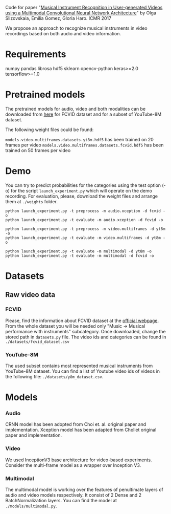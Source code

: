 Code for paper "[Musical Instrument Recognition in User-generated Videos using a Multimodal Convolutional Neural Network Architecture](https://zenodo.org/record/583961)" by Olga Slizovskaia, Emilia Gomez, Gloria Haro. ICMR 2017 

We propose an approach to recognize musical instruments in video recordings based on both audio and video information.

# Requirements

numpy
pandas
librosa
hdf5
sklearn
opencv-python
keras>=2.0
tensorflow>=1.0

# Pretrained models

The pretrained models for audio, video and both modalities can be downloaded from [here](https://zenodo.org/record/583961/files/weights.zip) for FCVID dataset and for a subset of YouTube-8M dataset. 

The following weight files could be found:

`models.video.multiframes.datasets.yt8m.hdf5` has been trained on 20 frames per video
`models.video.multiframes.datasets.fcvid.hdf5` has been trained on 50 frames per video

# Demo

You can try to predict probabilities for the categories using the test option (-o) for the script `launch_experiment.py` which will operate on the demo recording.
For evaluation, please, download the weight files and arrange them at `./weights` folder. 

```
python launch_experiment.py -t preprocess -m audio.xception -d fcvid -o
python launch_experiment.py -t evaluate -m audio.xception -d fcvid -o

python launch_experiment.py -t preprocess -m video.multiframes -d yt8m -o
python launch_experiment.py -t evaluate -m video.multiframes -d yt8m -o

python launch_experiment.py -t evaluate -m multimodal -d yt8m -o
python launch_experiment.py -t evaluate -m multimodal -d fcvid -o
```

# Datasets

## Raw video data

### FCVID

Please, find the information about FCVID dataset at the [official webpage](http://bigvid.fudan.edu.cn/FCVID/). From the whole dataset you will be needed only "Music -> Musical performance with instruments" subcategory.
Once downloaded, change the stored path in ```datasets.py``` file.
The video ids and categories can be found in ```./datasets/fcvid_dataset.csv```

### YouTube-8M

The used subset contains most represented musical instruments from YouTube-8M dataset. 
You can find a list of Youtube video ids of videos in the following file: ```./datasets/y8m_dataset.csv```.

# Models

### Audio

CRNN model has been adopted from Choi et. al. original paper and implementation.
Xception model has been adapted from Chollet original paper and implementation.

### Video

We used InceptionV3 base architecture for video-based experiments. Consider the multi-frame model as a wrapper over Inception V3.

### Multimodal

The multimodal model is working over the features of penultimate layers of audio and video models respectively.
It consist of 2 Dense and 2 BatchNormalization layers. You can find the model at `./models/multimodal.py`.

